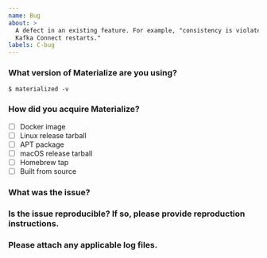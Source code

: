 ```yaml
---
name: Bug
about: >
  A defect in an existing feature. For example, "consistency is violated if
  Kafka Connect restarts."
labels: C-bug
---
```


<!--
Thanks for your feedback on Materialize! Please include the following
information in your bug report.
-->

### What version of Materialize are you using?

```
$ materialized -v

```

### How did you acquire Materialize?

<!-- Choose one. -->

* [ ] Docker image
* [ ] Linux release tarball
* [ ] APT package
* [ ] macOS release tarball
* [ ] Homebrew tap
* [ ] Built from source

### What was the issue?

### Is the issue reproducible? If so, please provide reproduction instructions.

### Please attach any applicable log files.

<!--
Consider including:
    * mzdata/materialized.log
    * Kafka logs, if using Kafka sources or sinks
    * Kinesis logs, if using Kinesis sources
-->
